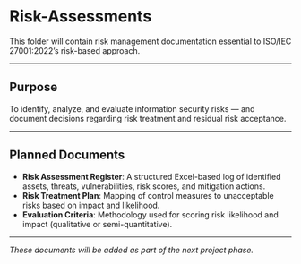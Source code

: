 # Risk-Assessments

This folder will contain risk management documentation essential to ISO/IEC 27001:2022’s risk-based approach.

---

## Purpose

To identify, analyze, and evaluate information security risks — and document decisions regarding risk treatment and residual risk acceptance.

---

## Planned Documents

- **Risk Assessment Register**: A structured Excel-based log of identified assets, threats, vulnerabilities, risk scores, and mitigation actions.
- **Risk Treatment Plan**: Mapping of control measures to unacceptable risks based on impact and likelihood.
- **Evaluation Criteria**: Methodology used for scoring risk likelihood and impact (qualitative or semi-quantitative).

---

*These documents will be added as part of the next project phase.*
